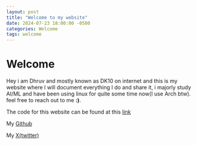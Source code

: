 ```yaml
---
layout: post
title: "Welcome to my website"
date: 2024-07-23 18:00:00 -0500
categories: Welcome
tags: welcome
---
```


# Welcome

Hey i am Dhruv and mostly known as DK10 on internet and this is my website where I will document everything I do and share it, i majorly study AI/ML and have been using linux for quite some time now(I use Arch btw). 
feel free to reach out to me **:)**.

The code for this website can be found at this [link](https://github.com/DK10WS/dk10ws.github.io)

My [Github](https://github.com/DK10WS/)

My [X(twitter)](https://x.com/DK10WS)
